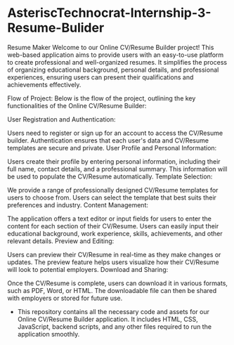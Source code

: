 # AsteriscTechnocrat-Internship-3-Resume-Bulider
Resume Maker
Welcome to our Online CV/Resume Builder project! This web-based application aims to provide users with an easy-to-use platform to create professional and well-organized resumes. It simplifies the process of organizing educational background, personal details, and professional experiences, ensuring users can present their qualifications and achievements effectively.

Flow of Project:
Below is the flow of the project, outlining the key functionalities of the Online CV/Resume Builder:

User Registration and Authentication:

Users need to register or sign up for an account to access the CV/Resume builder.
Authentication ensures that each user's data and CV/Resume templates are secure and private.
User Profile and Personal Information:

Users create their profile by entering personal information, including their full name, contact details, and a professional summary.
This information will be used to populate the CV/Resume automatically.
Template Selection:

We provide a range of professionally designed CV/Resume templates for users to choose from.
Users can select the template that best suits their preferences and industry.
Content Management:

The application offers a text editor or input fields for users to enter the content for each section of their CV/Resume.
Users can easily input their educational background, work experience, skills, achievements, and other relevant details.
Preview and Editing:

Users can preview their CV/Resume in real-time as they make changes or updates.
The preview feature helps users visualize how their CV/Resume will look to potential employers.
Download and Sharing:

Once the CV/Resume is complete, users can download it in various formats, such as PDF, Word, or HTML.
The downloadable file can then be shared with employers or stored for future use.

* This repository contains all the necessary code and assets for our Online CV/Resume Builder application. It includes HTML, CSS, JavaScript, backend scripts, and any other files required to run the application smoothly.
